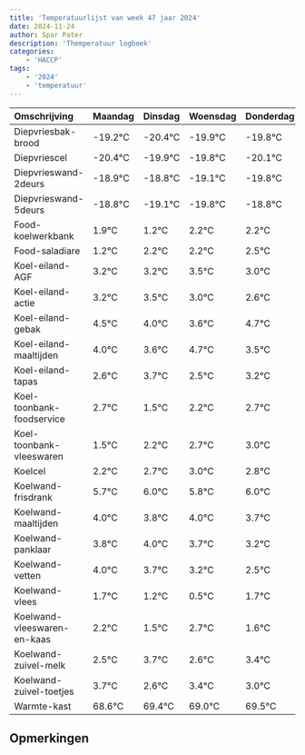 ```yaml
---
title: 'Temperatuurlijst van week 47 jaar 2024'
date: 2024-11-24
author: Spar Pater
description: 'Themperatuur logboek'
categories:
    - 'HACCP'
tags:
    - '2024'
    - 'temperatuur'
---
```

|Omschrijving|Maandag|Dinsdag|Woensdag|Donderdag|Vrijdag|Zaterdag|Zondag|
|:---|:---|:---|:---|:---|:---|:---|:---|
|Diepvriesbak-brood|-19.2°C|-20.4°C|-19.9°C|-19.8°C|-20.1°C|-20.8°C|-19.8°C|
|Diepvriescel|-20.4°C|-19.9°C|-19.8°C|-20.1°C|-20.8°C|-19.8°C|-19.8°C|
|Diepvrieswand-2deurs|-18.9°C|-18.8°C|-19.1°C|-19.8°C|-18.8°C|-18.8°C|-18.5°C|
|Diepvrieswand-5deurs|-18.8°C|-19.1°C|-19.8°C|-18.8°C|-18.8°C|-18.5°C|-19.0°C|
|Food-koelwerkbank|1.9°C|1.2°C|2.2°C|2.2°C|2.5°C|2.0°C|1.6°C|
|Food-saladiare|1.2°C|2.2°C|2.2°C|2.5°C|2.0°C|1.6°C|2.7°C|
|Koel-eiland-AGF|3.2°C|3.2°C|3.5°C|3.0°C|2.6°C|3.7°C|2.5°C|
|Koel-eiland-actie|3.2°C|3.5°C|3.0°C|2.6°C|3.7°C|2.5°C|3.2°C|
|Koel-eiland-gebak|4.5°C|4.0°C|3.6°C|4.7°C|3.5°C|4.2°C|4.7°C|
|Koel-eiland-maaltijden|4.0°C|3.6°C|4.7°C|3.5°C|4.2°C|4.7°C|5.0°C|
|Koel-eiland-tapas|2.6°C|3.7°C|2.5°C|3.2°C|3.7°C|4.0°C|3.8°C|
|Koel-toonbank-foodservice|2.7°C|1.5°C|2.2°C|2.7°C|3.0°C|2.8°C|3.0°C|
|Koel-toonbank-vleeswaren|1.5°C|2.2°C|2.7°C|3.0°C|2.8°C|3.0°C|2.7°C|
|Koelcel|2.2°C|2.7°C|3.0°C|2.8°C|3.0°C|2.7°C|2.2°C|
|Koelwand-frisdrank|5.7°C|6.0°C|5.8°C|6.0°C|5.7°C|5.2°C|4.5°C|
|Koelwand-maaltijden|4.0°C|3.8°C|4.0°C|3.7°C|3.2°C|2.5°C|3.7°C|
|Koelwand-panklaar|3.8°C|4.0°C|3.7°C|3.2°C|2.5°C|3.7°C|2.6°C|
|Koelwand-vetten|4.0°C|3.7°C|3.2°C|2.5°C|3.7°C|2.6°C|3.4°C|
|Koelwand-vlees|1.7°C|1.2°C|0.5°C|1.7°C|0.6°C|1.4°C|1.0°C|
|Koelwand-vleeswaren-en-kaas|2.2°C|1.5°C|2.7°C|1.6°C|2.4°C|2.0°C|2.5°C|
|Koelwand-zuivel-melk|2.5°C|3.7°C|2.6°C|3.4°C|3.0°C|3.5°C|3.8°C|
|Koelwand-zuivel-toetjes|3.7°C|2.6°C|3.4°C|3.0°C|3.5°C|3.8°C|3.2°C|
|Warmte-kast|68.6°C|69.4°C|69.0°C|69.5°C|69.8°C|69.2°C|69.2°C|

## Opmerkingen


